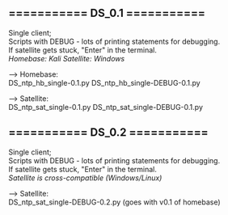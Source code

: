 ## =========== DS_0.1 ===========
Single client;\
Scripts with DEBUG - lots of printing statements for debugging.\
If satellite gets stuck, "Enter" in the terminal.\
*Homebase: Kali*
*Satellite: Windows*

--> Homebase:\
DS_ntp_hb_single-0.1.py
DS_ntp_hb_single-DEBUG-0.1.py


--> Satellite:\
DS_ntp_sat_single-0.1.py
DS_ntp_sat_single-DEBUG-0.1.py

## =========== DS_0.2 ===========
Single client;\
Scripts with DEBUG - lots of printing statements for debugging.\
If satellite gets stuck, "Enter" in the terminal.\
*Satellite is cross-compatible (Windows/Linux)*

--> Satellite:\
DS_ntp_sat_single-DEBUG-0.2.py (goes with v0.1 of homebase)
